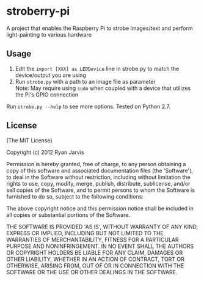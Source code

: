 stroberry-pi
============

A project that enables the Raspberry Pi to strobe images/text and perform light-painting to various hardware

## Usage

 1. Edit the `import [XXX] as LEDDevice` line in strobe.py to match the device/output you are using
 2. Run `strobe.py` with a path to an image file as parameter  
 Note: May require using `sudo` when coupled with a device that utilizes the Pi's GPIO connection

 Run `strobe.py --help` to see more options.
 Tested on Python 2.7.

## License 

(The MIT License)

Copyright (c) 2012 Ryan Jarvis

Permission is hereby granted, free of charge, to any person obtaining
a copy of this software and associated documentation files (the
'Software'), to deal in the Software without restriction, including
without limitation the rights to use, copy, modify, merge, publish,
distribute, sublicense, and/or sell copies of the Software, and to
permit persons to whom the Software is furnished to do so, subject to
the following conditions:

The above copyright notice and this permission notice shall be
included in all copies or substantial portions of the Software.

THE SOFTWARE IS PROVIDED 'AS IS', WITHOUT WARRANTY OF ANY KIND,
EXPRESS OR IMPLIED, INCLUDING BUT NOT LIMITED TO THE WARRANTIES OF
MERCHANTABILITY, FITNESS FOR A PARTICULAR PURPOSE AND NONINFRINGEMENT.
IN NO EVENT SHALL THE AUTHORS OR COPYRIGHT HOLDERS BE LIABLE FOR ANY
CLAIM, DAMAGES OR OTHER LIABILITY, WHETHER IN AN ACTION OF CONTRACT,
TORT OR OTHERWISE, ARISING FROM, OUT OF OR IN CONNECTION WITH THE
SOFTWARE OR THE USE OR OTHER DEALINGS IN THE SOFTWARE.

